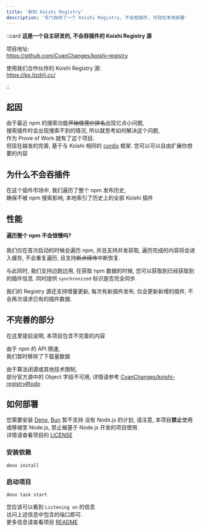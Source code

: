 ```yaml
---
title: '新的 Koishi Registry'
description: '专门自研了一个 Koishi Registry, 不会吞插件, 可轻松本地部署'
---
```


::card
**这是一个自主研发的, 不会吞插件的 Koishi Registry 源**

项目地址:  
<https://github.com/CyanChanges/koishi-registry>

使用我们合作伙伴的 Koishi Registry 源:  
<https://kp.itzdrli.cc/>

::

## 起因

由于最近 npm 的搜索功能~~开始做竞价排名~~出现亿点小问题,  
搜索插件时会出现搜索不到的情况, 所以就思考如何解决这个问题,  
作为 Prove of Work 就有了这个项目.  
但现在越发的完善, 基于与 Koishi 相同的 [cordis](https://github.com/cordiverse/cordis) 框架.
您可以可以自由扩展你想要的内容

## 为什么不会吞插件

在这个插件市场中, 我们遍历了整个 npm 发布历史,  
确保不被 npm 搜索影响, 本地索引了历史上的全部 Koishi 插件

## 性能

#### 遍历整个 npm 不会很慢吗?

我们仅在首次启动的时候会遍历 npm, 并且支持并发获取,
遍历完成的内容将会进入缓存, 不会重复遍历, 且支持~~断点续传~~中断恢复.

与此同时, 我们支持边跑边用, 在获取 npm 数据的时候, 您可以获取到已经获取到的插件信息.
同时提供 `synchronized` 标识是否完全同步.

我们的 Registry 源还支持增量更新, 每次有新插件发布, 仅会更新新增的插件,
不会再次请求已有的插件数据.

## 不完善的部分

在这里提前说明, 本项目包含不完善的内容  

由于 npm 的 API 限速,  
我们暂时移除了下载量数据

由于算法闭源或其他技术限制,  
部分官方源中的 Object 字段不可用, 
详情请参考 [CyanChanges/koishi-registry#todo](https://github.com/CyanChanges/koishi-registry?tab=readme-ov-file#todo)

## 如何部署

您需要安装 [Deno](https://deno.land/),
[Bun](https://bun.sh/) 暂不支持
没有 Node.js 的计划, 
请注意, 本项目**禁止**使用或移植至 Node.js, 禁止被基于 Node.js 开发的项目使用.  
详情请查看项目的 [LICENSE](https://github.com/CyanChanges/koishi-registry?tab=License-1-ov-file)

### 安装依赖


```shell
deno install
```

### 启动项目

```shell
deno task start
```

您应该可以看到 `Listening on` 的信息  
访问上述信息中包含的端口即可.  
更多信息请查看项目 [README](https://github.com/CyanChanges/koishi-registry/#readme)


